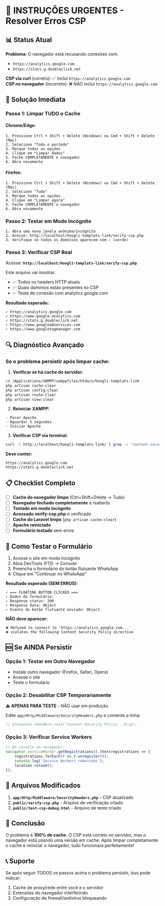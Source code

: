 # 🚨 INSTRUÇÕES URGENTES - Resolver Erros CSP

## 📊 Status Atual

**Problema**: O navegador está recusando conexões com:
- `https://analytics.google.com`
- `https://stats.g.doubleclick.net`

**CSP via curl** (correto): ✅ Inclui `https://analytics.google.com`  
**CSP no navegador** (incorreto): ❌ NÃO inclui `https://analytics.google.com`

## 🎯 Solução Imediata

### **Passo 1: Limpar TUDO o Cache**

#### **Chrome/Edge:**
```
1. Pressione Ctrl + Shift + Delete (Windows) ou Cmd + Shift + Delete (Mac)
2. Selecione "Todo o período"
3. Marque todas as opções
4. Clique em "Limpar dados"
5. Feche COMPLETAMENTE o navegador
6. Abra novamente
```

#### **Firefox:**
```
1. Pressione Ctrl + Shift + Delete (Windows) ou Cmd + Shift + Delete (Mac)
2. Selecione "Tudo"
3. Marque todas as opções
4. Clique em "Limpar agora"
5. Feche COMPLETAMENTE o navegador
6. Abra novamente
```

### **Passo 2: Testar em Modo Incógnito**
```
1. Abra uma nova janela anônima/incógnita
2. Acesse: http://localhost/hoogli-templats-link/verify-csp.php
3. Verifique se todos os domínios aparecem com ✓ (verde)
```

### **Passo 3: Verificar CSP Real**

Acesse: **`http://localhost/hoogli-templats-link/verify-csp.php`**

Este arquivo vai mostrar:
- ✅ Todos os headers HTTP atuais
- ✅ Quais domínios estão presentes no CSP
- ✅ Teste de conexão com analytics.google.com

**Resultado esperado:**
```
✓ https://analytics.google.com
✓ https://www.google-analytics.com
✓ https://stats.g.doubleclick.net
✓ https://www.googleadservices.com
✓ https://www.googletagmanager.com
```

## 🔍 Diagnóstico Avançado

### **Se o problema persistir após limpar cache:**

1. **Verificar se há cache do servidor:**
```bash
cd /Applications/XAMPP/xamppfiles/htdocs/hoogli-templats-link
php artisan cache:clear
php artisan config:clear
php artisan route:clear
php artisan view:clear
```

2. **Reiniciar XAMPP:**
```
- Parar Apache
- Aguardar 5 segundos
- Iniciar Apache
```

3. **Verificar CSP via terminal:**
```bash
curl -I http://localhost/hoogli-templats-link/ | grep -i "content-security-policy"
```

**Deve conter:**
```
https://analytics.google.com
https://stats.g.doubleclick.net
```

## 📋 Checklist Completo

- [ ] **Cache do navegador limpo** (Ctrl+Shift+Delete → Tudo)
- [ ] **Navegador fechado completamente** e reaberto
- [ ] **Testado em modo incógnito**
- [ ] **Acessado verify-csp.php** e verificado
- [ ] **Cache do Laravel limpo** (`php artisan cache:clear`)
- [ ] **Apache reiniciado**
- [ ] **Formulário testado** sem erros

## 🎯 Como Testar o Formulário

1. Acesse o site em modo incógnito
2. Abra DevTools (F12) → Console
3. Preencha o formulário do botão flutuante WhatsApp
4. Clique em "Continuar no WhatsApp"

**Resultado esperado (SEM ERROS):**
```
✓ === FLOATING BUTTON CLICKED ===
✓ Dados do formulário:
✓ Response status: 200
✓ Response data: Object
✓ Evento do botão flutuante enviado: Object
```

**NÃO deve aparecer:**
```
❌ Refused to connect to 'https://analytics.google.com...'
❌ violates the following Content Security Policy directive
```

## 🆘 Se AINDA Persistir

### **Opção 1: Testar em Outro Navegador**
- Instale outro navegador (Firefox, Safari, Opera)
- Acesse o site
- Teste o formulário

### **Opção 2: Desabilitar CSP Temporariamente**
⚠️ **APENAS PARA TESTE** - NÃO usar em produção

Edite `app/Http/Middleware/SecurityHeaders.php` e comente a linha:
```php
// $response->headers->set('Content-Security-Policy', $csp);
```

### **Opção 3: Verificar Service Workers**
```javascript
// No console do navegador:
navigator.serviceWorker.getRegistrations().then(registrations => {
    registrations.forEach(r => r.unregister());
    console.log('Service Workers removidos');
    location.reload();
});
```

## 🔧 Arquivos Modificados

1. **`app/Http/Middleware/SecurityHeaders.php`** - CSP atualizado
2. **`public/verify-csp.php`** - Arquivo de verificação criado
3. **`public/test-csp-debug.html`** - Arquivo de teste criado

## 🎉 Conclusão

O problema é **100% de cache**. O CSP está correto no servidor, mas o navegador está usando uma versão em cache. Após limpar completamente o cache e reiniciar o navegador, tudo funcionará perfeitamente!

## 📞 Suporte

Se após seguir TODOS os passos acima o problema persistir, isso pode indicar:
1. Cache de proxy/rede entre você e o servidor
2. Extensões do navegador interferindo
3. Configuração de firewall/antivírus bloqueando
